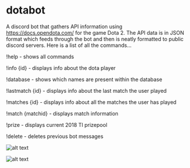 # dotabot
A discord bot that gathers API information using https://docs.opendota.com/ for the game Dota 2. The API data is in JSON format which feeds through the bot and then is neatly formatted to public discord servers. Here is a list of all the commands... 

!help - shows all commands 

!info {id} - displays info about the dota player 
  
!database - shows which names are present within the database 
  
!lastmatch {id} - displays info about the last match the user played 
  
!matches {id} - displays info about all the matches the user has played 

!match {matchid} - displays match information

!prize - displays current 2018 TI prizepool

!delete - deletes previous bot messages

![alt text](https://raw.githubusercontent.com/mzegar/dotabot/master/examples%20of%20commanduse/!help.png)


![alt text](https://raw.githubusercontent.com/mzegar/dotabot/master/examples%20of%20commanduse/!lastmatch.png)
